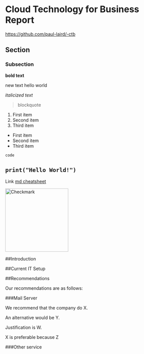 # Cloud Technology for Business Report

https://github.com/paul-laird/-ctb

## Section 

### Subsection

**bold text**

new text hello world

*italicized text*

> blockquote

1. First item
2. Second item
3. Third item

- First item
- Second item
- Third item

`code`

`print("Hello World!")`
---

Link	[md cheatsheet](https://www.markdownguide.org/cheat-sheet/)

<img width="200" alt="Checkmark" src="https://upload.wikimedia.org/wikipedia/commons/thumb/3/3b/Eo_circle_green_checkmark.svg/2048px-Eo_circle_green_checkmark.svg.png">

##Introduction

##Current IT Setup

##Recommendations

Our recommendations are as follows:

###Mail Server

We recommend that the company do X. 

An alternative would be Y. 

Justification is W. 

X is preferable because Z

###Other service
